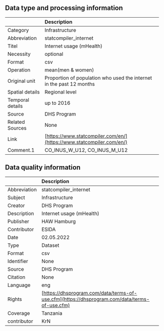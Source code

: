 ## Data type and processing information 

|                  | Description                                                          |
|:-----------------|:---------------------------------------------------------------------|
| Category         | Infrastructure                                                       |
| Abbreviation     | statcompiler_internet                                                |
| Titel            | Internet usage (mHealth)                                             |
| Necessity        | optional                                                             |
| Format           | csv                                                                  |
| Operation        | mean(men & women)                                                    |
| Original unit    | Proportion of population who used the internet in the past 12 months |
| Spatial details  | Regional level                                                       |
| Temporal details | up to 2016                                                           |
| Source           | DHS Program                                                          |
| Related Sources  | None                                                                 |
| Link             | [https://www.statcompiler.com/en/](https://www.statcompiler.com/en/) |
| Comment.1        | CO_INUS_W_U12, CO_INUS_M_U12                                         |

## Data quality information 

|              | Description                                                                                  |
|:-------------|:---------------------------------------------------------------------------------------------|
| Abbreviation | statcompiler_internet                                                                        |
| Subject      | Infrastructure                                                                               |
| Creator      | DHS Program                                                                                  |
| Description  | Internet usage (mHealth)                                                                     |
| Publisher    | HAW Hamburg                                                                                  |
| Contributor  | ESIDA                                                                                        |
| Date         | 02.05.2022                                                                                   |
| Type         | Dataset                                                                                      |
| Format       | csv                                                                                          |
| Identifier   | None                                                                                         |
| Source       | DHS Program                                                                                  |
| Citation     | None                                                                                         |
| Language     | eng                                                                                          |
| Rights       | [https://dhsprogram.com/data/terms-of-use.cfm](https://dhsprogram.com/data/terms-of-use.cfm) |
| Coverage     | Tanzania                                                                                     |
| contributor  | KrN                                                                                          |